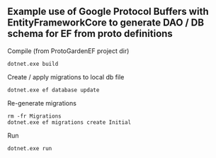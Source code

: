 ## Example use of Google Protocol Buffers with EntityFrameworkCore to generate DAO / DB schema for EF from proto definitions

Compile (from ProtoGardenEF project dir)
```
dotnet.exe build
```

Create / apply migrations to local db file
```
dotnet.exe ef database update
```

Re-generate migrations
```
rm -fr Migrations
dotnet.exe ef migrations create Initial
```

Run
```
dotnet.exe run
```
